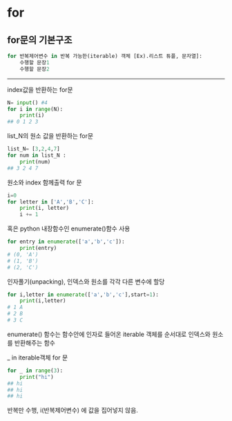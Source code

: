 for
====
for문의 기본구조 
----

```python 
for 반복제어변수 in 반복 가능한(iterable) 객체 [Ex).리스트 튜플, 문자열]:
    수행할 문장1
    수행할 문장2
```
----

index값을 반환하는 for문

```python
N= input() #4
for i in range(N):
    print(i)
## 0 1 2 3

```
list_N의 원소 값을 반환하는 for문

```python
list_N= [3,2,4,7]
for num in list_N :
    print(num)
## 3 2 4 7

```
원소와 index 함께출력 for 문 
```python 
i=0 
for letter in ['A','B','C']:
    print(i, letter)
    i += 1
```
혹은 python 내장함수인 enumerate()함수 사용
```python
for entry in enumerate(['a','b','c']):
    print(entry)
# (0, 'A')
# (1, 'B')
# (2, 'C')
```
인자풀기(unpacking), 인덱스와 원소를 각각 다른 변수에 할당 
```python
for i,letter in enumerate(['a','b','c'],start=1):
    print(i,letter)
# 1 A
# 2 B
# 3 C
```
enumerate() 함수는 함수안에 인자로 들어온 iterable 객체를 순서대로 인덱스와 원소를 반환해주는 함수


_ in iterable객체 for 문
```python
for _ in range(3):
    print("hi")
## hi
## hi
## hi
```
반복만 수행, i(반복제어변수) 에 값을 집어넣지 않음.
